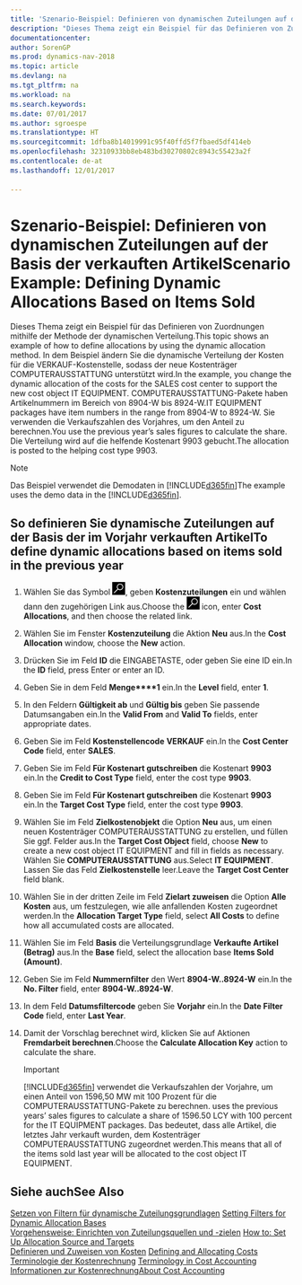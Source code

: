 ```yaml
---
title: 'Szenario-Beispiel: Definieren von dynamischen Zuteilungen auf der Basis der verkauften Artikel'
description: "Dieses Thema zeigt ein Beispiel für das Definieren von Zuordnungen mithilfe der Methode der dynamischen Verteilung. In dem Beispiel ändern Sie die dynamische Verteilung der Kosten für die VERKAUF-Kostenstelle, sodass der neue Kostenträger COMPUTERAUSSTATTUNG unterstützt wird. COMPUTERAUSSTATTUNG-Pakete haben Artikelnummern im Bereich von 8904-W bis 8924-W. Sie verwenden die Verkaufszahlen des Vorjahres, um den Anteil zu berechnen. Die Verteilung wird auf die helfende Kostenart 9903 gebucht."
documentationcenter: 
author: SorenGP
ms.prod: dynamics-nav-2018
ms.topic: article
ms.devlang: na
ms.tgt_pltfrm: na
ms.workload: na
ms.search.keywords: 
ms.date: 07/01/2017
ms.author: sgroespe
ms.translationtype: HT
ms.sourcegitcommit: 1dfba8b14019991c95f40ffd5f7fbaed5df414eb
ms.openlocfilehash: 32310933bb8eb483bd30270802c8943c55423a2f
ms.contentlocale: de-at
ms.lasthandoff: 12/01/2017

---
```

# <a name="scenario-example-defining-dynamic-allocations-based-on-items-sold"></a><span data-ttu-id="26f39-107">Szenario-Beispiel: Definieren von dynamischen Zuteilungen auf der Basis der verkauften Artikel</span><span class="sxs-lookup"><span data-stu-id="26f39-107">Scenario Example: Defining Dynamic Allocations Based on Items Sold</span></span>
<span data-ttu-id="26f39-108">Dieses Thema zeigt ein Beispiel für das Definieren von Zuordnungen mithilfe der Methode der dynamischen Verteilung.</span><span class="sxs-lookup"><span data-stu-id="26f39-108">This topic shows an example of how to define allocations by using the dynamic allocation method.</span></span> <span data-ttu-id="26f39-109">In dem Beispiel ändern Sie die dynamische Verteilung der Kosten für die VERKAUF-Kostenstelle, sodass der neue Kostenträger COMPUTERAUSSTATTUNG unterstützt wird.</span><span class="sxs-lookup"><span data-stu-id="26f39-109">In the example, you change the dynamic allocation of the costs for the SALES cost center to support the new cost object IT EQUIPMENT.</span></span> <span data-ttu-id="26f39-110">COMPUTERAUSSTATTUNG-Pakete haben Artikelnummern im Bereich von 8904-W bis 8924-W.</span><span class="sxs-lookup"><span data-stu-id="26f39-110">IT EQUIPMENT packages have item numbers in the range from 8904-W to 8924-W.</span></span> <span data-ttu-id="26f39-111">Sie verwenden die Verkaufszahlen des Vorjahres, um den Anteil zu berechnen.</span><span class="sxs-lookup"><span data-stu-id="26f39-111">You use the previous year’s sales figures to calculate the share.</span></span> <span data-ttu-id="26f39-112">Die Verteilung wird auf die helfende Kostenart 9903 gebucht.</span><span class="sxs-lookup"><span data-stu-id="26f39-112">The allocation is posted to the helping cost type 9903.</span></span>  

> [!NOTE]  
>  <span data-ttu-id="26f39-113">Das Beispiel verwendet die Demodaten in [!INCLUDE[d365fin](includes/d365fin_md.md)]</span><span class="sxs-lookup"><span data-stu-id="26f39-113">The example uses the demo data in the [!INCLUDE[d365fin](includes/d365fin_md.md)].</span></span>  

## <a name="to-define-dynamic-allocations-based-on-items-sold-in-the-previous-year"></a><span data-ttu-id="26f39-114">So definieren Sie dynamische Zuteilungen auf der Basis der im Vorjahr verkauften Artikel</span><span class="sxs-lookup"><span data-stu-id="26f39-114">To define dynamic allocations based on items sold in the previous year</span></span>  

1.  <span data-ttu-id="26f39-115">Wählen Sie das Symbol ![Nach Seite oder Bericht suchen](media/ui-search/search_small.png "Symbol Nach Seite oder Bericht suchen"), geben **Kostenzuteilungen** ein und wählen dann den zugehörigen Link aus.</span><span class="sxs-lookup"><span data-stu-id="26f39-115">Choose the ![Search for Page or Report](media/ui-search/search_small.png "Search for Page or Report icon") icon, enter **Cost Allocations**, and then choose the related link.</span></span>  
2.  <span data-ttu-id="26f39-116">Wählen Sie im Fenster **Kostenzuteilung** die Aktion **Neu** aus.</span><span class="sxs-lookup"><span data-stu-id="26f39-116">In the **Cost Allocation** window, choose the **New** action.</span></span>  
3.  <span data-ttu-id="26f39-117">Drücken Sie im Feld **ID** die EINGABETASTE, oder geben Sie eine ID ein.</span><span class="sxs-lookup"><span data-stu-id="26f39-117">In the **ID** field, press Enter or enter an ID.</span></span>  
4.  <span data-ttu-id="26f39-118">Geben Sie in dem Feld **Menge****1** ein.</span><span class="sxs-lookup"><span data-stu-id="26f39-118">In the **Level** field, enter **1**.</span></span>  
5.  <span data-ttu-id="26f39-119">In den Feldern **Gültigkeit ab** und **Gültig bis** geben Sie passende Datumsangaben ein.</span><span class="sxs-lookup"><span data-stu-id="26f39-119">In the **Valid From** and **Valid To** fields, enter appropriate dates.</span></span>  
6.  <span data-ttu-id="26f39-120">Geben Sie im Feld **Kostenstellencode** **VERKAUF** ein.</span><span class="sxs-lookup"><span data-stu-id="26f39-120">In the **Cost Center Code** field, enter **SALES**.</span></span>  
7.  <span data-ttu-id="26f39-121">Geben Sie im Feld **Für Kostenart gutschreiben** die Kostenart **9903** ein.</span><span class="sxs-lookup"><span data-stu-id="26f39-121">In the **Credit to Cost Type** field, enter the cost type **9903**.</span></span>  
8.  <span data-ttu-id="26f39-122">Geben Sie im Feld **Für Kostenart gutschreiben** die Kostenart **9903** ein.</span><span class="sxs-lookup"><span data-stu-id="26f39-122">In the **Target Cost Type** field, enter the cost type **9903**.</span></span>  
9. <span data-ttu-id="26f39-123">Wählen Sie im Feld **Zielkostenobjekt** die Option **Neu** aus, um einen neuen Kostenträger COMPUTERAUSSTATTUNG zu erstellen, und füllen Sie ggf. Felder aus.</span><span class="sxs-lookup"><span data-stu-id="26f39-123">In the **Target Cost Object** field, choose **New** to create a new cost object IT EQUIPMENT and fill in fields as necessary.</span></span> <span data-ttu-id="26f39-124">Wählen Sie **COMPUTERAUSSTATTUNG** aus.</span><span class="sxs-lookup"><span data-stu-id="26f39-124">Select **IT EQUIPMENT**.</span></span> <span data-ttu-id="26f39-125">Lassen Sie das Feld **Zielkostenstelle** leer.</span><span class="sxs-lookup"><span data-stu-id="26f39-125">Leave the **Target Cost Center** field blank.</span></span>  
10. <span data-ttu-id="26f39-126">Wählen Sie in der dritten Zeile im Feld **Zielart zuweisen** die Option **Alle Kosten** aus, um festzulegen, wie alle anfallenden Kosten zugeordnet werden.</span><span class="sxs-lookup"><span data-stu-id="26f39-126">In the **Allocation Target Type** field, select **All Costs** to define how all accumulated costs are allocated.</span></span>  
11. <span data-ttu-id="26f39-127">Wählen Sie im Feld **Basis** die Verteilungsgrundlage **Verkaufte Artikel (Betrag)** aus.</span><span class="sxs-lookup"><span data-stu-id="26f39-127">In the **Base** field, select the allocation base **Items Sold (Amount)**.</span></span>  
12. <span data-ttu-id="26f39-128">Geben Sie im Feld **Nummernfilter** den Wert **8904-W..8924-W** ein.</span><span class="sxs-lookup"><span data-stu-id="26f39-128">In the **No. Filter** field, enter **8904-W..8924-W**.</span></span>  
13. <span data-ttu-id="26f39-129">In dem Feld **Datumsfiltercode** geben Sie **Vorjahr** ein.</span><span class="sxs-lookup"><span data-stu-id="26f39-129">In the **Date Filter Code** field, enter **Last Year**.</span></span>  
14. <span data-ttu-id="26f39-130">Damit der Vorschlag berechnet wird, klicken Sie auf  Aktionen **Fremdarbeit berechnen**.</span><span class="sxs-lookup"><span data-stu-id="26f39-130">Choose the **Calculate Allocation Key** action to calculate the share.</span></span>  

    > [!IMPORTANT]  
    >  [!INCLUDE[d365fin](includes/d365fin_md.md)]<span data-ttu-id="26f39-131"> verwendet die Verkaufszahlen der Vorjahre, um einen Anteil von 1596,50 MW mit 100 Prozent für die COMPUTERAUSSTATTUNG-Pakete zu berechnen.</span><span class="sxs-lookup"><span data-stu-id="26f39-131"> uses the previous years’ sales figures to calculate a share of 1596.50 LCY with 100 percent for the IT EQUIPMENT packages.</span></span> <span data-ttu-id="26f39-132">Das bedeutet, dass alle Artikel, die letztes Jahr verkauft wurden, dem Kostenträger COMPUTERAUSSTATTUNG zugeordnet werden.</span><span class="sxs-lookup"><span data-stu-id="26f39-132">This means that all of the items sold last year will be allocated to the cost object IT EQUIPMENT.</span></span>  

## <a name="see-also"></a><span data-ttu-id="26f39-133">Siehe auch</span><span class="sxs-lookup"><span data-stu-id="26f39-133">See Also</span></span>  
 <span data-ttu-id="26f39-134">[Setzen von Filtern für dynamische Zuteilungsgrundlagen](finance-setting-filters-for-dynamic-allocation-bases.md) </span><span class="sxs-lookup"><span data-stu-id="26f39-134">[Setting Filters for Dynamic Allocation Bases](finance-setting-filters-for-dynamic-allocation-bases.md) </span></span>  
 <span data-ttu-id="26f39-135">[Vorgehensweise: Einrichten von Zuteilungsquellen und -zielen](finance-how-to-set-up-allocation-source-and-targets.md) </span><span class="sxs-lookup"><span data-stu-id="26f39-135">[How to: Set Up Allocation Source and Targets](finance-how-to-set-up-allocation-source-and-targets.md) </span></span>  
 <span data-ttu-id="26f39-136">[Definieren und Zuweisen von Kosten](finance-define-and-allocate-costs.md) </span><span class="sxs-lookup"><span data-stu-id="26f39-136">[Defining and Allocating Costs](finance-define-and-allocate-costs.md) </span></span>  
 <span data-ttu-id="26f39-137">[Terminologie der Kostenrechnung](finance-terminology-in-cost-accounting.md) </span><span class="sxs-lookup"><span data-stu-id="26f39-137">[Terminology in Cost Accounting](finance-terminology-in-cost-accounting.md) </span></span>  
 [<span data-ttu-id="26f39-138">Informationen zur Kostenrechnung</span><span class="sxs-lookup"><span data-stu-id="26f39-138">About Cost Accounting</span></span>](finance-about-cost-accounting.md)

